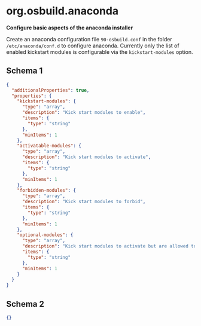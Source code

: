 
# org.osbuild.anaconda

**Configure basic aspects of the anaconda installer**

Create an anaconda configuration file `90-osbuild.conf` in
the folder `/etc/anaconda/conf.d` to configure anaconda.
Currently only the list of enabled kickstart modules is
configurable via the `kickstart-modules` option.

## Schema 1

```json
{
  "additionalProperties": true,
  "properties": {
    "kickstart-modules": {
      "type": "array",
      "description": "Kick start modules to enable",
      "items": {
        "type": "string"
      },
      "minItems": 1
    },
    "activatable-modules": {
      "type": "array",
      "description": "Kick start modules to activate",
      "items": {
        "type": "string"
      },
      "minItems": 1
    },
    "forbidden-modules": {
      "type": "array",
      "description": "Kick start modules to forbid",
      "items": {
        "type": "string"
      },
      "minItems": 1
    },
    "optional-modules": {
      "type": "array",
      "description": "Kick start modules to activate but are allowed to fail",
      "items": {
        "type": "string"
      },
      "minItems": 1
    }
  }
}
```

## Schema 2

```json
{}
```
